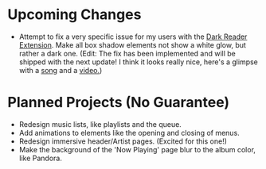 # Upcoming Changes

- Attempt to fix a very specific issue for my users with the [Dark Reader Extension](https://chrome.google.com/webstore/detail/dark-reader/eimadpbcbfnmbkopoojfekhnkhdbieeh). Make all box shadow elements not show a white glow, but rather a dark one. (Edit: The fix has been implemented and will be shipped with the next update! I think it looks really nice, here's a glimpse with a [song](https://i.ibb.co/m8Tw9f7/song.png) and a [video.](https://i.ibb.co/NrZVydf/video.png))

# Planned Projects (No Guarantee)

- Redesign music lists, like playlists and the queue.
- Add animations to elements like the opening and closing of menus.
- Redesign immersive header/Artist pages. (Excited for this one!)
- Make the background of the 'Now Playing' page blur to the album color, like Pandora.
